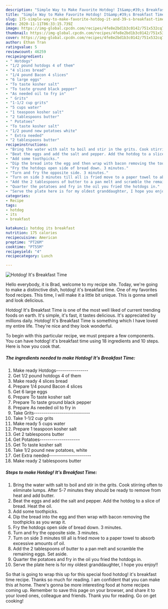 ```yaml
---
description: "Simple Way to Make Favorite Hotdog! It&amp;#39;s Breakfast Time"
title: "Simple Way to Make Favorite Hotdog! It&amp;#39;s Breakfast Time"
slug: 175-simple-way-to-make-favorite-hotdog-it-and-39-s-breakfast-time
date: 2020-11-11T06:33:15.739Z
image: https://img-global.cpcdn.com/recipes/4fe8e2bd1b3c0142/751x532cq70/hotdog-its-breakfast-time-recipe-main-photo.jpg
thumbnail: https://img-global.cpcdn.com/recipes/4fe8e2bd1b3c0142/751x532cq70/hotdog-its-breakfast-time-recipe-main-photo.jpg
cover: https://img-global.cpcdn.com/recipes/4fe8e2bd1b3c0142/751x532cq70/hotdog-its-breakfast-time-recipe-main-photo.jpg
author: Ethan Tran
ratingvalue: 5
reviewcount: 46259
recipeingredient:
- " Hotdogs"
- "1/2 pound hotdogs 4 of them"
- "4 slices bread"
- "1/4 pound Bacon 4 slices"
- "6 large eggs"
- "To taste kosher salt"
- "To taste ground black pepper"
- "As needed oil to fry in"
- " Grits"
- "1-1/2 cup grits"
- "5 cups water"
- "1 teaspoon kosher salt"
- "2 tablespoons butter"
- " Potatoes"
- "To taste kosher salt"
- "1/2 pound new potatoes white"
- " Extra needed"
- "2 tablespoons butter"
recipeinstructions:
- "Bring the water with salt to boil and stir in the grits. Cook stirring often to eliminate lumps. After 5-7 minutes they should be ready to remove from heat and add butter."
- "Beat the eggs and add the salt and pepper. Add the hotdog to a slice of bread. Heat the oil."
- "Add some toothpicks."
- "Dip the bread into the egg and then wrap with bacon removing the toothpicks as you wrap it."
- "Fry the hotdogs open side of bread down. 3 minutes."
- "Turn and fry the opposite side. 3 minutes."
- "Turn on side 3 minutes till all is fried move to a paper towel to absorb excessive amounts of oil."
- "Add the 2 tablespoons of butter to a pan melt and scramble the remaining eggs. Set aside."
- "Quarter the potatoes and fry in the oil you fried the hotdogs in."
- "Serve the plate here is for my oldest granddaughter, I hope you enjoy!!"
categories:
- Recipe
tags:
- hotdog
- its
- breakfast

katakunci: hotdog its breakfast 
nutrition: 175 calories
recipecuisine: American
preptime: "PT26M"
cooktime: "PT55M"
recipeyield: "4"
recipecategory: Lunch

---
```



![Hotdog! It&#39;s Breakfast Time](https://img-global.cpcdn.com/recipes/4fe8e2bd1b3c0142/751x532cq70/hotdog-its-breakfast-time-recipe-main-photo.jpg)

Hello everybody, it is Brad, welcome to my recipe site. Today, we're going to make a distinctive dish, hotdog! it&#39;s breakfast time. One of my favorites food recipes. This time, I will make it a little bit unique. This is gonna smell and look delicious.



Hotdog! It&#39;s Breakfast Time is one of the most well liked of current trending foods on earth. It's simple, it's fast, it tastes delicious. It's appreciated by millions daily. Hotdog! It&#39;s Breakfast Time is something which I have loved my entire life. They're nice and they look wonderful.


To begin with this particular recipe, we must prepare a few components. You can have hotdog! it&#39;s breakfast time using 18 ingredients and 10 steps. Here is how you cook that.

<!--inarticleads1-->

##### The ingredients needed to make Hotdog! It&#39;s Breakfast Time:

1. Make ready  Hotdogs----------------
1. Get 1/2 pound hotdogs 4 of them
1. Make ready 4 slices bread
1. Prepare 1/4 pound Bacon 4 slices
1. Get 6 large eggs
1. Prepare To taste kosher salt
1. Prepare To taste ground black pepper
1. Prepare As needed oil to fry in
1. Take  Grits----------------------------
1. Take 1-1/2 cup grits
1. Make ready 5 cups water
1. Prepare 1 teaspoon kosher salt
1. Get 2 tablespoons butter
1. Get  Potatoes--------------------
1. Get To taste kosher salt
1. Take 1/2 pound new potatoes, white
1. Get  Extra needed---------------------
1. Make ready 2 tablespoons butter




<!--inarticleads2-->

##### Steps to make Hotdog! It&#39;s Breakfast Time:

1. Bring the water with salt to boil and stir in the grits. Cook stirring often to eliminate lumps. After 5-7 minutes they should be ready to remove from heat and add butter.
1. Beat the eggs and add the salt and pepper. Add the hotdog to a slice of bread. Heat the oil.
1. Add some toothpicks.
1. Dip the bread into the egg and then wrap with bacon removing the toothpicks as you wrap it.
1. Fry the hotdogs open side of bread down. 3 minutes.
1. Turn and fry the opposite side. 3 minutes.
1. Turn on side 3 minutes till all is fried move to a paper towel to absorb excessive amounts of oil.
1. Add the 2 tablespoons of butter to a pan melt and scramble the remaining eggs. Set aside.
1. Quarter the potatoes and fry in the oil you fried the hotdogs in.
1. Serve the plate here is for my oldest granddaughter, I hope you enjoy!!




So that is going to wrap this up for this special food hotdog! it&#39;s breakfast time recipe. Thanks so much for reading. I am confident that you can make this at home. There's gonna be more interesting food at home recipes coming up. Remember to save this page on your browser, and share it to your loved ones, colleague and friends. Thank you for reading. Go on get cooking!
